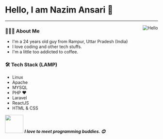 # Hello, I am Nazim Ansari 🤩
---
<img align="right" alt="Hello" src="https://i.giphy.com/media/Cmr1OMJ2FN0B2/200w.webp" />

<h3> 👨🏻‍💻 About Me </h3>

- I'm a 24 years old guy from Rampur, Uttar Pradesh (India)
- I love coding and other tech stuffs.
- I'm a little too addicted to coffee.


<h3>🛠 Tech Stack (LAMP)</h3>

- Linux
- Apache
- MYSQL
- PHP ❤
- Laravel
- ReactJS
- HTML & CSS

<img src="https://media.giphy.com/media/LnQjpWaON8nhr21vNW/giphy.gif" width="60"> <em><b>I love to meet programming buddies. 😊</em>
